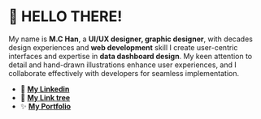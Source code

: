 # 👋 HELLO THERE!

My name is **M.C Han**, a **UI/UX designer, graphic designer**, with decades design experiences and **web development** skill I create user-centric interfaces and expertise in **data dashboard design**. My keen attention to detail and hand-drawn illustrations enhance user experiences, and I collaborate effectively with developers for seamless implementation.

- 💼 [**My Linkedin**](https://www.linkedin.com/in/hanmc/)
- 🌲 [**My Link tree**](https://han925.com/)
- ✨ [**My Portfolio**](https://han925.com/hanportfolio/)
